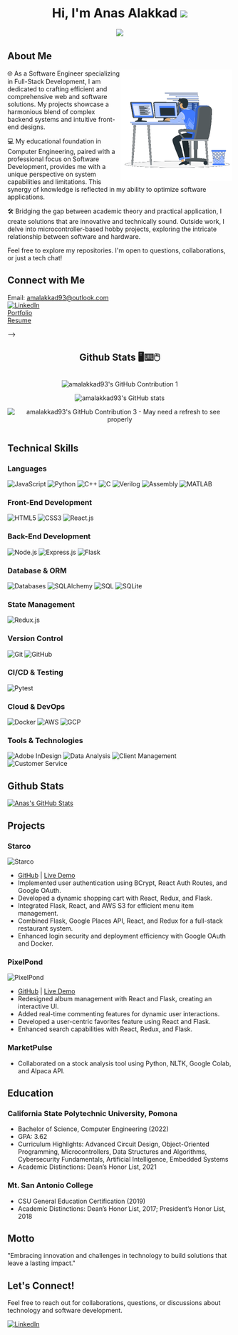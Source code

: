 <h1 align="center"><b>Hi, I'm Anas Alakkad</b> <img src="https://media.giphy.com/media/hvRJCLFzcasrR4ia7z/giphy.gif" width="35"></h1>

<p align="center">
  <img src="https://readme-typing-svg.herokuapp.com?font=Time+New+Roman&color=cyan&size=25&center=true&vCenter=true&width=600&height=100&lines=Innovative+Software+Engineer;Creating+Solutions+That+Matter;Passionate+about+Technology+and+Innovation;Turning+Challenges+into+Opportunities;Building+Efficient+and+Effective+Software">
</p>

## About Me
<img align="right" src="https://github.com/0xAbdulKhalid/0xAbdulKhalid/raw/main/assets/mdImages/Right_Side.gif" width="250px">

🌐 As a Software Engineer specializing in Full-Stack Development, I am dedicated to crafting efficient and comprehensive web and software solutions. My projects showcase a harmonious blend of complex backend systems and intuitive front-end designs.

💻 My educational foundation in Computer Engineering, paired with a professional focus on Software Development, provides me with a unique perspective on system capabilities and limitations. This synergy of knowledge is reflected in my ability to optimize software applications.

🛠️ Bridging the gap between academic theory and practical application, I create solutions that are innovative and technically sound. Outside work, I delve into microcontroller-based hobby projects, exploring the intricate relationship between software and hardware.

Feel free to explore my repositories. I'm open to questions, collaborations, or just a tech chat!

## Connect with Me
Email: [amalakkad93@outlook.com](mailto:amalakkad93@outlook.com)  
[![LinkedIn](https://img.shields.io/badge/LinkedIn-Anas%20Alakkad-blue?style=for-the-badge&logo=linkedin)](https://www.linkedin.com/in/anas-alakkad-a0b9371b3)  
[Portfolio](https://amalakkad93.github.io/)  
[Resume](https://docs.google.com/document/d/1-Hz_kvbiHsfHR1C5R5UHdCfa1F_ZvKFGvEqM3dNK7VI/edit?usp=sharing)
<!-- [Resume](https://docs.google.com/document/d/1bwqroRX0Q8CV4SeYyVURRR3U9-rC1rSi5q8qotLC8UY/edit?usp=sharing)-->
<!-- 
<h2 align="center"> Github Stats 🖥⌨🖱</h2>

<div align="center" display="flex" flex-wrap="row-wrap">
    <p display="flex" flex-direction="column">    
      <img src="http://github-readme-streak-stats.herokuapp.com?user=amalakkad93&&hide_border=true&border_radius=6&theme=shadow_green&background=00000000&text_color=7f7f7f" alt="amalakkad93's GitHub Contribution 1"/>
    </p>
      <img src="https://github-readme-stats.vercel.app/api/top-langs/?username=amalakkad93&langs_count=20&layout=pie&theme=shadow_green&bg_color=00000000&hide_border=true&size_weight=0.5&count_weight=0.5&text_color=7f7f7f" alt="amalakkad93's GitHub Contribution 3 - May need a refresh to see properly"/>
<!--       <img src="https://github-profile-summary-cards.vercel.app/api/cards/profile-details?username=amalakkad93&theme=transparent" alt="amalakkad93's GitHub Contribution 4"/> -->
    
</div>
-->
<h2 align="center">Github Stats 🖥⌨🖱</h2>

<div align="center" style="display: flex; flex-direction: column; align-items: center;">
    <p style="display: flex; flex-direction: column;">    
      <img src="http://github-readme-streak-stats.herokuapp.com?user=amalakkad93&&hide_border=true&border_radius=6&theme=shadow_green&background=00000000&text_color=7f7f7f" alt="amalakkad93's GitHub Contribution 1"/>
    </p>
    <img src="https://github-readme-stats.vercel.app/api?username=amalakkad93&hide_border=true&show_icons=true&theme=shadow_green&bg_color=00000000&title_color=7f7f7f&icon_color=7f7f7f&text_color=7f7f7f" alt="amalakkad93's GitHub stats"/>
    <p style="display: flex; flex-direction: column;">
      <img src="https://github-readme-stats.vercel.app/api/top-langs/?username=amalakkad93&langs_count=20&layout=pie&theme=shadow_green&bg_color=00000000&hide_border=true&size_weight=0.5&count_weight=0.5&text_color=7f7f7f" alt="amalakkad93's GitHub Contribution 3 - May need a refresh to see properly"/>
    </p>
    <!-- <img src="https://github-profile-summary-cards.vercel.app/api/cards/profile-details?username=amalakkad93&theme=transparent" alt="amalakkad93's GitHub Contribution 4"/> -->
</div>


## Technical Skills
### Languages
![JavaScript](https://img.shields.io/badge/-JavaScript-F7DF1E?style=for-the-badge&logo=javascript&logoColor=black)
![Python](https://img.shields.io/badge/-Python-3776AB?style=for-the-badge&logo=python&logoColor=white)
![C++](https://img.shields.io/badge/-C++-00599C?style=for-the-badge&logo=cplusplus&logoColor=white)
![C](https://img.shields.io/badge/-C-A8B9CC?style=for-the-badge&logo=c&logoColor=white)
![Verilog](https://img.shields.io/badge/-Verilog-4D4D4D?style=for-the-badge&logo=verilog&logoColor=white)
![Assembly](https://img.shields.io/badge/-Assembly-007ACC?style=for-the-badge)
![MATLAB](https://img.shields.io/badge/-MATLAB-0076A8?style=for-the-badge&logo=matlab&logoColor=white)

### Front-End Development
![HTML5](https://img.shields.io/badge/-HTML5-E34F26?style=for-the-badge&logo=html5&logoColor=white)
![CSS3](https://img.shields.io/badge/-CSS3-1572B6?style=for-the-badge&logo=css3&logoColor=white)
![React.js](https://img.shields.io/badge/-React.js-61DAFB?style=for-the-badge&logo=react&logoColor=black)

### Back-End Development
![Node.js](https://img.shields.io/badge/-Node.js-339933?style=for-the-badge&logo=node.js&logoColor=white)
![Express.js](https://img.shields.io/badge/-Express.js-000000?style=for-the-badge&logo=express&logoColor=white)
![Flask](https://img.shields.io/badge/-Flask-000000?style=for-the-badge&logo=flask&logoColor=white)

### Database & ORM
![Databases](https://img.shields.io/badge/-Databases-006400?style=for-the-badge)
![SQLAlchemy](https://img.shields.io/badge/-SQLAlchemy-orange?style=for-the-badge)
![SQL](https://img.shields.io/badge/-SQL-336791?style=for-the-badge)
![SQLite](https://img.shields.io/badge/-SQLite-003B57?style=for-the-badge&logo=sqlite&logoColor=white)

### State Management
![Redux.js](https://img.shields.io/badge/-Redux.js-764ABC?style=for-the-badge&logo=redux&logoColor=white)

### Version Control
![Git](https://img.shields.io/badge/-Git-F05032?style=for-the-badge&logo=git&logoColor=white)
![GitHub](https://img.shields.io/badge/-GitHub-181717?style=for-the-badge&logo=github&logoColor=white)

### CI/CD & Testing
![Pytest](https://img.shields.io/badge/-Pytest-0A9EDC?style=for-the-badge&logo=pytest&logoColor=white)

### Cloud & DevOps
![Docker](https://img.shields.io/badge/-Docker-2496ED?style=for-the-badge&logo=docker&logoColor=white)
![AWS](https://img.shields.io/badge/-AWS-232F3E?style=for-the-badge&logo=amazonaws&logoColor=white)
![GCP](https://img.shields.io/badge/-GCP-4285F4?style=for-the-badge&logo=googlecloud&logoColor=white)

### Tools & Technologies
![Adobe InDesign](https://img.shields.io/badge/-Adobe%20InDesign-FF3366?style=for-the-badge&logo=adobeindesign&logoColor=white)
![Data Analysis](https://img.shields.io/badge/-Data%20Analysis-FFD700?style=for-the-badge)
![Client Management](https://img.shields.io/badge/-Client%20Management-007ACC?style=for-the-badge)
![Customer Service](https://img.shields.io/badge/-Customer%20Service-28A745?style=for-the-badge)

## **Github Stats**

[![Anas's GitHub Stats](https://github-readme-stats.vercel.app/api?username=amalakkad93&show_icons=true)](https://github.com/amalakkad93)

## Projects

### Starco
![Starco](https://flask3.s3.amazonaws.com/starco.png)
- [GitHub](#) | [Live Demo](#)
- Implemented user authentication using BCrypt, React Auth Routes, and Google OAuth.
- Developed a dynamic shopping cart with React, Redux, and Flask.
- Integrated Flask, React, and AWS S3 for efficient menu item management.
- Combined Flask, Google Places API, React, and Redux for a full-stack restaurant system.
- Enhanced login security and deployment efficiency with Google OAuth and Docker.

### PixelPond
![PixelPond](https://flask3.s3.amazonaws.com/pixelPond.png)
- [GitHub](#) | [Live Demo](#)
- Redesigned album management with React and Flask, creating an interactive UI.
- Added real-time commenting features for dynamic user interactions.
- Developed a user-centric favorites feature using React and Flask.
- Enhanced search capabilities with React, Redux, and Flask.
### MarketPulse
- Collaborated on a stock analysis tool using Python, NLTK, Google Colab, and Alpaca API.

## Education

### California State Polytechnic University, Pomona
- Bachelor of Science, Computer Engineering (2022)
- GPA: 3.62
- Curriculum Highlights: Advanced Circuit Design, Object-Oriented Programming, Microcontrollers, Data Structures and Algorithms, Cybersecurity Fundamentals, Artificial Intelligence, Embedded Systems
- Academic Distinctions: Dean’s Honor List, 2021

### Mt. San Antonio College
- CSU General Education Certification (2019)
- Academic Distinctions: Dean’s Honor List, 2017; President’s Honor List, 2018

## Motto
"Embracing innovation and challenges in technology to build solutions that leave a lasting impact."

## **Let's Connect!**
Feel free to reach out for collaborations, questions, or discussions about technology and software development.

[![LinkedIn](https://img.shields.io/badge/linkedin-AnasAlakkad-blue?style=for-the-badge&logo=linkedin)](https://www.linkedin.com/in/anas-alakkad-a0b9371b3)

<!--
**amalakkad93/amalakkad93** is a ✨ _special_ ✨ repository because its `README.md` (this file) appears on your GitHub profile.

Here are some ideas to get you started:

- 🔭 I’m currently working on ...
- 🌱 I’m currently learning ...
- 👯 I’m looking to collaborate on ...
- 🤔 I’m looking for help with ...
- 💬 Ask me about ...
- 📫 How to reach me: ...
- 😄 Pronouns: ...
- ⚡ Fun fact: ...
-->
